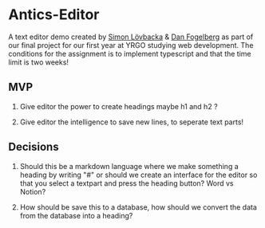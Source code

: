# Antics-Editor

A text editor demo created by [Simon Lövbacka](https://github.com/lovbackan) & [Dan Fogelberg](https://github.com/DanFogelberg) as part of our final project for our first year at YRGO studying web development. The conditions for the assignment is to implement typescript and that the time limit is two weeks!

## MVP

1. Give editor the power to create headings maybe h1 and h2 ?

2. Give editor the intelligence to save new lines, to seperate text parts!

## Decisions

1. Should this be a markdown language where we make something a heading by writing "#" or should we create an interface for the editor so that you select a textpart and press the heading button? Word vs Notion?

2. How should be save this to a database, how should we convert the data from the database into a heading?

